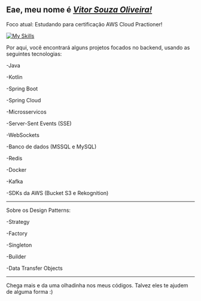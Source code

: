 
<h2> Eae, meu nome é <a href="https://www.linkedin.com/in/vitor-souzaa/"><i>Vitor Souza Oliveira!</i></a></h2>

Foco atual: Estudando para certificação AWS Cloud Practioner!

[![My Skills](https://skillicons.dev/icons?i=java,kotlin,spring,kafka,aws,redis,mysql,docker,mongodb)](https://skillicons.dev)

Por aqui, você encontrará alguns projetos focados no backend, usando as seguintes tecnologias:
<p>-Java</p> 
<p>-Kotlin</p> 
<p>-Spring Boot</p>
<p>-Spring Cloud</p>
<p>-Microsservicos</p>
<p>-Server-Sent Events (SSE)</p>
<p>-WebSockets</p>
<p>-Banco de dados (MSSQL e MySQL)</p>
<p>-Redis</p>
<p>-Docker</p>
<p>-Kafka</p>
<p>-SDKs da AWS (Bucket S3 e Rekognition)</p>

<hr>

Sobre os Design Patterns:
<p>-Strategy</p>
<p>-Factory</p>
<p>-Singleton</p>
<p>-Builder</p>
<p>-Data Transfer Objects</p>

<hr>

Chega mais e da uma olhadinha nos meus códigos. Talvez eles te ajudem de alguma forma :)


    

